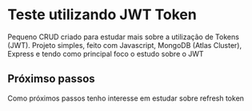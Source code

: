 # Teste utilizando JWT Token
Pequeno CRUD criado para estudar mais sobre a utilização de Tokens (JWT).
Projeto simples, feito com Javascript, MongoDB (Atlas Cluster), Express e tendo como principal foco o estudo sobre o JWT

## Próximso passos
Como próximos passos tenho interesse em estudar sobre refresh token
